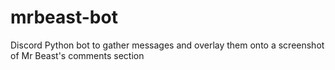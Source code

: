 # mrbeast-bot
Discord Python bot to gather messages and overlay them onto a screenshot of Mr Beast's comments section
